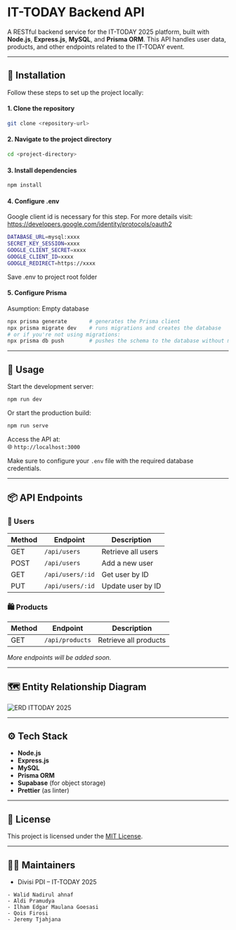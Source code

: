 # IT-TODAY Backend API

A RESTful backend service for the IT-TODAY 2025 platform, built with **Node.js**, **Express.js**, **MySQL**, and **Prisma ORM**. This API handles user data, products, and other endpoints related to the IT-TODAY event.

---

## 🚀 Installation

Follow these steps to set up the project locally: 


#### 1. Clone the repository
```bash
git clone <repository-url>
```

#### 2. Navigate to the project directory
```bash
cd <project-directory>
```

#### 3. Install dependencies
```bash
npm install
```

#### 4. Configure .env
Google client id is necessary for this step. For more details visit: https://developers.google.com/identity/protocols/oauth2
```bash
DATABASE_URL=mysql:xxxx  
SECRET_KEY_SESSION=xxxx 
GOOGLE_CLIENT_SECRET=xxxx
GOOGLE_CLIENT_ID=xxxx
GOOGLE_REDIRECT=https://xxxx
```
Save .env to project root folder
#### 5. Configure Prisma
Asumption: Empty database
```bash
npx prisma generate       # generates the Prisma client
npx prisma migrate dev    # runs migrations and creates the database
# or if you're not using migrations:
npx prisma db push        # pushes the schema to the database without migrations
```
---

## 🧪 Usage

Start the development server:

```bash
npm run dev
```

Or start the production build:

```bash
npm run serve
```

Access the API at:  
🌐 `http://localhost:3000`

Make sure to configure your `.env` file with the required database credentials.

---

## 📦 API Endpoints

### 🔐 Users

| Method | Endpoint         | Description        |
| ------ | ---------------- | ------------------ |
| GET    | `/api/users`     | Retrieve all users |
| POST   | `/api/users`     | Add a new user     |
| GET    | `/api/users/:id` | Get user by ID     |
| PUT    | `/api/users/:id` | Update user by ID  |

### 🛍️ Products

| Method | Endpoint        | Description           |
| ------ | --------------- | --------------------- |
| GET    | `/api/products` | Retrieve all products |

_More endpoints will be added soon._

---

## 🗺️ Entity Relationship Diagram

![ERD ITTODAY 2025](https://github.com/user-attachments/assets/fe28b0cc-7612-4428-9c02-779fb133d91f)

---

## ⚙️ Tech Stack

- **Node.js**
- **Express.js**
- **MySQL**
- **Prisma ORM**
- **Supabase** (for object storage)
- **Prettier** (as linter)

---

## 📄 License

This project is licensed under the [MIT License](LICENSE).

---

## 👨‍💻 Maintainers

- Divisi PDI – IT-TODAY 2025

```
- Walid Nadirul ahnaf
- Aldi Pramudya
- Ilham Edgar Maulana Goesasi
- Qois Firosi
- Jeremy Tjahjana
```
